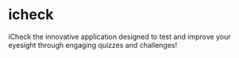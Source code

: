 # icheck
iCheck the innovative application designed to test and improve your eyesight through engaging quizzes and challenges!
